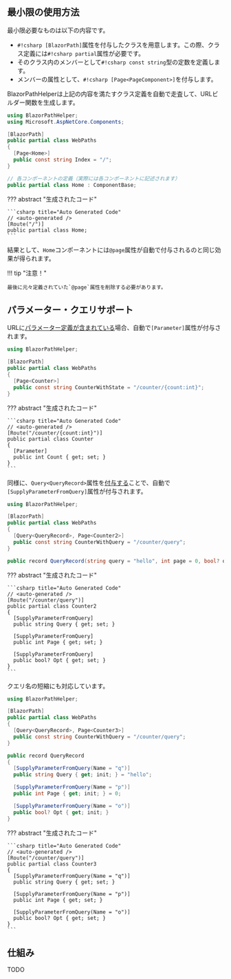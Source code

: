 ## 最小限の使用方法

最小限必要なものは以下の内容です。

* `#!csharp [BlazorPath]`属性を付与したクラスを用意します。この際、クラス定義には`#!csharp partial`属性が必要です。
* そのクラス内のメンバーとして`#!csharp const string`型の定数を定義します。
* メンバーの属性として、`#!csharp [Page<PageComponent>]`を付与します。

BlazorPathHelperは上記の内容を満たすクラス定義を自動で走査して、URLビルダー関数を生成します。

```csharp title="WebPaths.cs"
using BlazorPathHelper;
using Microsoft.AspNetCore.Components;

[BlazorPath]
public partial class WebPaths
{
  [Page<Home>]
  public const string Index = "/";
}

// 各コンポーネントの定義（実際には各コンポーネントに記述されます）
public partial class Home : ComponentBase;
```

??? abstract "生成されたコード"

    ```csharp title="Auto Generated Code"
    // <auto-generated />
    [Route("/")]
    public partial class Home;
    ```

結果として、`Home`コンポーネントには`@page`属性が自動で付与されるのと同じ効果が得られます。

!!! tip "注意！"

    最後に元々定義されていた`@page`属性を削除する必要があります。


## パラメーター・クエリサポート

URLに[パラメーター定義が含まれている](../UrlBuilder/index.md)場合、自動で`[Parameter]`属性が付与されます。

```csharp title="WebPaths.cs"
using BlazorPathHelper;

[BlazorPath]
public partial class WebPaths
{
  [Page<Counter>]
  public const string CounterWithState = "/counter/{count:int}";
}
```

??? abstract "生成されたコード"

    ```csharp title="Auto Generated Code"
    // <auto-generated />
    [Route("/counter/{count:int}")]
    public partial class Counter
    {
      [Parameter]
      public int Count { get; set; }
    }
    ```

同様に、`Query<QueryRecord>`属性を[付与する](../UrlBuilder/QuerySupport.md)ことで、自動で`[SupplyParameterFromQuery]`属性が付与されます。

```csharp title="WebPaths.cs"
using BlazorPathHelper;

[BlazorPath]
public partial class WebPaths
{
  [Query<QueryRecord>, Page<Counter2>]
  public const string CounterWithQuery = "/counter/query";
}

public record QueryRecord(string query = "hello", int page = 0, bool? opt = null);
```

??? abstract "生成されたコード"

    ```csharp title="Auto Generated Code"
    // <auto-generated />
    [Route("/counter/query")]
    public partial class Counter2
    {
      [SupplyParameterFromQuery]
      public string Query { get; set; }

      [SupplyParameterFromQuery]
      public int Page { get; set; }

      [SupplyParameterFromQuery]
      public bool? Opt { get; set; }
    }
    ```

クエリ名の短縮にも対応しています。

```csharp title="WebPaths.cs"
using BlazorPathHelper;

[BlazorPath]
public partial class WebPaths
{
  [Query<QueryRecord>, Page<Counter3>]
  public const string CounterWithQuery = "/counter/query";
}

public record QueryRecord
{
  [SupplyParameterFromQuery(Name = "q")]
  public string Query { get; init; } = "hello";

  [SupplyParameterFromQuery(Name = "p")]
  public int Page { get; init; } = 0;

  [SupplyParameterFromQuery(Name = "o")]
  public bool? Opt { get; init; }
}
```

??? abstract "生成されたコード"

    ```csharp title="Auto Generated Code"
    // <auto-generated />
    [Route("/counter/query")]
    public partial class Counter3
    {
      [SupplyParameterFromQuery(Name = "q")]
      public string Query { get; set; }

      [SupplyParameterFromQuery(Name = "p")]
      public int Page { get; set; }

      [SupplyParameterFromQuery(Name = "o")]
      public bool? Opt { get; set; }
    }
    ```

## 仕組み
TODO

